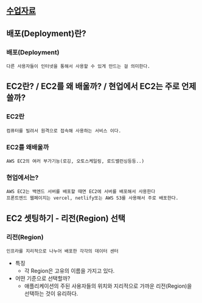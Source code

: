 ## [수업자료](https://jscode.notion.site/a296752baf914e8ab95a1782a64800c2)

## 배포(Deployment)란?

### 배포(Deployment)
	다른 사용자들이 인터넷을 통해서 사용할 수 있게 만드는 걸 의미한다.

## EC2란? / EC2를 왜 배울까? / 현업에서 EC2는 주로 언제 쓸까?

### EC2란
	컴퓨터를 빌려서 원격으로 접속해 사용하는 서비스 이다.

### EC2를 왜배울까
	AWS EC2의 여러 부가기능(로깅, 오토스케일링, 로드밸런싱등등..)

### 현업에서는?
	AWS EC2는 백엔드 서버를 배포할 때면 EC2에 서버를 배포해서 사용한다
	프론트엔드 웹페이지는 vercel, netlify또는 AWS S3를 사용해서 주로 배포한다.

## EC2 셋팅하기 - 리전(Region) 선택

### 리전(Region)
	인프라를 지리적으로 나누어 배포한 각각의 데이터 센터
- 특징
	- 각 Region은 고유의 이름을 가지고 있다.
- 어떤 기준으로 선택할까?
	- 애플리케이션의 주된 사용자들의 위치와 지리적으로 가까운 리전(Region)을 선택하는 것이 유리하다.
